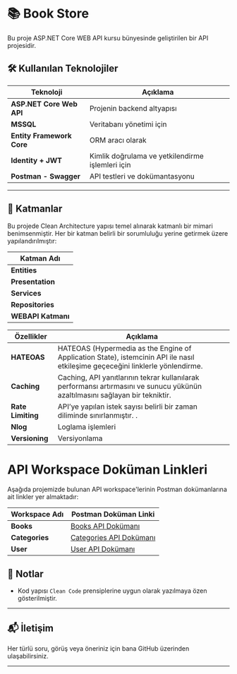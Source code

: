 # 📚 Book Store 

Bu proje ASP.NET Core WEB API kursu bünyesinde geliştirilen bir API projesidir.




## 🛠 Kullanılan Teknolojiler

| Teknoloji              | Açıklama                                              |
|------------------------|--------------------------------------------------------|
| **ASP.NET Core Web API** | Projenin backend altyapısı                            |
| **MSSQL**              | Veritabanı yönetimi için                              |
| **Entity Framework Core** | ORM aracı olarak                                     |
| **Identity + JWT**     | Kimlik doğrulama ve yetkilendirme işlemleri için      |
| **Postman -  Swagger**            | API testleri ve dokümantasyonu                        |

---

## 🧱 Katmanlar

Bu projede Clean Architecture yapısı temel alınarak katmanlı bir mimari benimsenmiştir. Her bir katman belirli bir sorumluluğu yerine getirmek üzere yapılandırılmıştır:

| Katman Adı           
|----------------------|
| **Entities** |
| **Presentation** |
| **Services** |
| **Repositories** |
| **WEBAPI Katmanı**|


| Özellikler              | Açıklama                                              |
|------------------------|--------------------------------------------------------|
| **HATEOAS** |HATEOAS (Hypermedia as the Engine of Application State), istemcinin API ile nasıl etkileşime geçeceğini linklerle yönlendirme.                      |
| **Caching**              | Caching, API yanıtlarının tekrar kullanılarak performansı artırmasını ve sunucu yükünün azaltılmasını sağlayan bir tekniktir.                              |
| **Rate Limiting** |API’ye yapılan istek sayısı belirli bir zaman diliminde sınırlanmıştır. .                               |
| **Nlog**     | Loglama işlemleri |
| **Versioning**            | Versiyonlama               |

# API Workspace Doküman Linkleri

Aşağıda projemizde bulunan API workspace'lerinin Postman dokümanlarına ait linkler yer almaktadır:

| Workspace Adı | Postman Doküman Linki                                                                                      |
|---------------|------------------------------------------------------------------------------------------------------------|
| **Books**     | [Books API Dokümanı](https://documenter.getpostman.com/view/37005138/2sB34hEzUm#78156633-c077-4e58-a007-9bc0fdee5526)      |
| **Categories**| [Categories API Dokümanı](https://documenter.getpostman.com/view/37005138/2sB34hEzZ6)                        |
| **User**      | [User API Dokümanı](https://documenter.getpostman.com/view/37005138/2sB34hEzZ5)                             |


## 📌 Notlar

- Kod yapısı `Clean Code` prensiplerine uygun olarak yazılmaya özen gösterilmiştir.

---

## 📬 İletişim

Her türlü soru, görüş veya öneriniz için bana GitHub üzerinden ulaşabilirsiniz.

---
